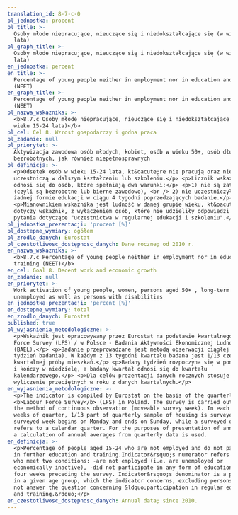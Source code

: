 ```yaml
---
translation_id: 8-7-c-0
pl_jednostka: procent
pl_title: >-
  Osoby młode niepracujące, nieuczące się i niedokształcające się (w wieku 15-24
  lata)
pl_graph_title: >-
  Osoby młode niepracujące, nieuczące się i niedokształcające się (w wieku 15-24
  lata)
en_jednostka: percent
en_title: >-
  Percentage of young people neither in employment nor in education and training
  (NEET)
en_graph_title: >-
  Percentage of young people neither in employment nor in education and training
  (NEET)
pl_nazwa_wskaznika: >-
  <b>8.7.c Osoby młode niepracujące, nieuczące się i niedokształcające się (w
  wieku 15-24 lata)</b>
pl_cel: Cel 8. Wzrost gospodarczy i godna praca
pl_zadanie: null
pl_priorytet: >-
  Aktywizacja zawodowa osób młodych, kobiet, osób w wieku 50+, osób długotrwale
  bezrobotnych, jak również niepełnosprawnych
pl_definicja: >-
  <p>Odsetek osób w wieku 15-24 lata, kt&oacute;re nie pracują oraz nie
  uczestniczą w dalszym kształceniu lub szkoleniu.</p> <p>Licznik wskaźnika
  odnosi się do osób, które spełniają dwa warunki:</p> <p>1) nie są zatrudnione
  (czyli są bezrobotne lub bierne zawodowo), <br /> 2) nie uczestniczyły w
  żadnej formie edukacji w ciągu 4 tygodni poprzedzających badanie.</p>
  <p>Mianownikiem wskaźnika jest ludność w danej grupie wieku, kt&oacute;rej
  dotyczy wskaźnik, z wyłączeniem osób, które nie udzieliły odpowiedzi na
  pytania dotyczące "uczestnictwa w regularnej edukacji i szkoleniu".</p>
pl_jednostka_prezentacji: 'procent [%]'
pl_dostepne_wymiary: ogółem
pl_zrodlo_danych: Eurostat
pl_czestotliwosc_dostępnosc_danych: Dane roczne; od 2010 r.
en_nazwa_wskaznika: >-
  <b>8.7.c Percentage of young people neither in employment nor in education and
  training (NEET)</b>
en_cel: Goal 8. Decent work and economic growth
en_zadanie: null
en_priorytet: >-
  Work activation of young people, women, persons aged 50+ , long-term
  unemployed as well as persons with disabilities
en_jednostka_prezentacji: 'percent [%]'
en_dostepne_wymiary: total
en_zrodlo_danych: Eurostat
published: true
pl_wyjasnienia_metodologiczne: >-
  <p>Wskaźnik jest opracowywany przez Eurostat na podstawie kwartalnego Labour
  Force Survey (LFS) / w Polsce - Badania Aktywności Ekonomicznej Ludności
  (BAEL).</p> <p>Badanie przeprowadzane jest metodą obserwacji ciągłej (ruchomy
  tydzień badania). W każdym z 13 tygodni kwartału badana jest 1/13 część
  kwartalnej próby mieszkań.</p> <p>Badany tydzień rozpoczyna się w poniedziałek
  i kończy w niedzielę, a badany kwartał odnosi się do kwartału
  kalendarzowego.</p> <p>Dla celów prezentacji danych rocznych stosuje się
  wyliczenie przeciętnych w roku z danych kwartalnych.</p>
en_wyjasnienia_metodologiczne: >-
  <p>The indicator is compiled by Eurostat on the basis of the quarterly
  <b>Labour Force Survey</b> (LFS) in Poland. The survey is carried out using
  the method of continuous observation (moveable survey week). In each of 13
  weeks of quarter, 1/13 part of quarterly sample of housing is surveyed. A
  surveyed week begins on Monday and ends on Sunday, while a surveyed quarter
  refers to a calendar quarter. For the purposes of presentation of annual data,
  a calculation of annual averages from quarterly data is used.
en_definicja: >-
  <p>Percentage of people aged 15-24 who are not employed and do not participate
  in further education and training.Indicator&rsquo;s numerator refers to those
  who meet two conditions: -are not employed (i.e. are unemployed or
  economically inactive), -did not participate in any form of education during
  four weeks preceding the survey. Indicator&rsquo;s denominator is a population
  in a given age group, which the indicator concerns, excluding persons who did
  not answer the question concerning &ldquo;participation in regular education
  and training.&rdquo;</p>
en_czestotliwosc_dostępnosc_danych: Annual data; since 2010.
---
```

